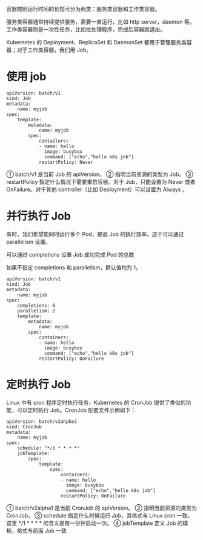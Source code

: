 容器按照运行时间的长短可分为两类：服务类容器和工作类容器。

服务类容器通常持续提供服务，需要一直运行，比如 http server，daemon 等。工作类容器则是一次性任务，比如批处理程序，完成后容器就退出。

Kubernetes 的 Deployment、ReplicaSet 和 DaemonSet 都用于管理服务类容器；对于工作类容器，我们用 Job。

# 使用 job

```
apiVersion: batch/v1
kind: Job
metadata:
    name: myjob
spec:
    template:
        metadata:
            name: myjob
        spec:
            contailers:
            - name: hello
              image: busybox
              command: ["echo","hello k8s job"]
            restartPolicy: Never
```

① batch/v1 是当前 Job 的 apiVersion。
② 指明当前资源的类型为 Job。
③ restartPolicy 指定什么情况下需要重启容器。对于 Job，只能设置为 Never 或者 OnFailure。对于其他 controller（比如 Deployment）可以设置为 Always 。

# 并行执行 Job

有时，我们希望能同时运行多个 Pod，提高 Job 的执行效率。这个可以通过 parallelism 设置。

可以通过 completions 设置 Job 成功完成 Pod 的总数

如果不指定 completions 和 parallelism，默认值均为 1。

```
apiVersion: batch/v1
kind: Job
metadata:
    name: myjob
spec:
    completions: 6
    parallelism: 2
    template:
        metadata:
            name: myjob
        spec:
            containers:
            - name: hello
              image: busybox
              command: ["echo","hello k8s job"]
            restartPolicy: OnFailure
```

# 定时执行 Job

Linux 中有 cron 程序定时执行任务，Kubernetes 的 CronJob 提供了类似的功能，可以定时执行 Job。CronJob 配置文件示例如下：

```
apiVersion: batch/v2ahphe2
kind: CronJob
metadata:
    name: myjob
spec:
    schedule: "*/1 * * * *"
    jobTemplate:
        spec:
            template:
                spec:
                    containers:
                    - name: hello
                      image: busybox
                      command: ["echo","hello k8s job"]
                    restartPolicy: OnFailure
```

① batch/v2alpha1 是当前 CronJob 的 apiVersion。
② 指明当前资源的类型为 CronJob。
③ schedule 指定什么时候运行 Job，其格式与 Linux cron 一致。这里 */1 * * * * 的含义是每一分钟启动一次。
④ jobTemplate 定义 Job 的模板，格式与前面 Job 一致